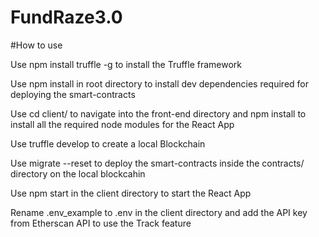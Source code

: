 # FundRaze3.0


#How to use

Use npm install truffle -g to install the Truffle framework

Use npm install in root directory to install dev dependencies required for deploying the smart-contracts

Use cd client/ to navigate into the front-end directory and npm install to install all the required node modules for the React App

Use truffle develop to create a local Blockchain

Use migrate --reset to deploy the smart-contracts inside the contracts/ directory on the local blockcahin

Use npm start in the client directory to start the React App

Rename .env_example to .env in the client directory and add the API key from Etherscan API to use the Track feature

